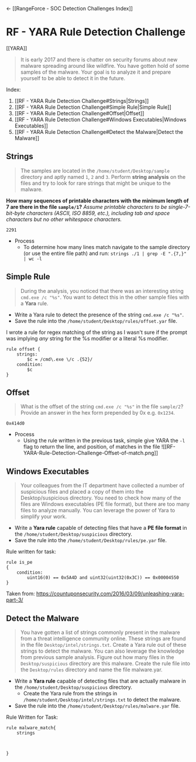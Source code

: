 <- [[RangeForce - SOC Detection Challenges Index]]

# RF - YARA Rule Detection Challenge
[[YARA]]
> It is early 2017 and there is chatter on security forums about new malware spreading around like wildfire. You have gotten hold of some samples of the malware. Your goal is to analyze it and prepare yourself to be able to detect it in the future.

Index:
1. [[RF - YARA Rule Detection Challenge#Strings|Strings]]
2. [[RF - YARA Rule Detection Challenge#Simple Rule|Simple Rule]]
3. [[RF - YARA Rule Detection Challenge#Offset|Offset]]
4. [[RF - YARA Rule Detection Challenge#Windows Executables|Windows Executables]]
5. [[RF - YARA Rule Detection Challenge#Detect the Malware|Detect the Malware]]

## Strings
> The samples are located in the `/home/student/Desktop/sample` directory and aptly named `1`, `2` and `3`.
Perform **string analysis** on the files and try to look for rare strings that might be unique to the malware.


**How many sequences of printable characters with the minimum length of 7 are there in the file `sample/1`?**
*Assume printable characters to be single-7-bit-byte characters (ASCII, ISO 8859, etc.), including tab and space characters but no other whitespace characters.*

`2291`

- Process
	- To determine how many lines match navigate to the sample directory (or use the entire file path) and run: `strings ./1 | grep -E ".{7,}" | wc -l`

## Simple Rule
> During the analysis, you noticed that there was an interesting string `cmd.exe /c "%s"`. You want to detect this in the other sample files with a **Yara** rule. 

- Write a Yara rule to detect the presence of the string `cmd.exe /c "%s"`.
- Save the rule into the `/home/student/Desktop/rules/offset.yar` file.

I wrote a rule for regex matching of the string as I wasn't sure if the prompt was implying *any* string for the %s modifier or a literal %s modifier.

```
rule offset {
    strings:
        $c = /cmd\.exe \/c .{52}/
    condition:
        $c
}
```


## Offset
>What is the offset of the string `cmd.exe /c "%s"` in the file `sample/2`? Provide an answer in the hex form prepended by 0x e.g. `0x1234`.

`0x414d0`

- Process
	- Using the rule written in the previous task, simple give YARA the `-l` flag to return the line, and position, of matches in the file ![[RF-YARA-Rule-Detection-Challenge-Offset-of-match.png]]

## Windows Executables
> Your colleagues from the IT department have collected a number of suspicious files and placed a copy of them into the Desktop/suspicious directory.
You need to check how many of the files are Windows executables (PE file format), but there are too many files to analyze manually. You can leverage the power of Yara to simplify your work.

- Write a **Yara rule** capable of detecting files that have a **PE file format** in the `/home/student/Desktop/suspicious` directory.
- Save the rule into the `/home/student/Desktop/rules/pe.yar` file.

Rule written for task:
```
rule is_pe
{
	condition:
		uint16(0) == 0x5A4D and uint32(uint32(0x3C)) == 0x00004550
}
```
Taken from: https://countuponsecurity.com/2016/03/09/unleashing-yara-part-3/


## Detect the Malware
> You have gotten a list of strings commonly present in the malware from a threat intelligence community online. These strings are found in the file `Desktop/intel/strings.txt`.
Create a Yara rule out of these strings to detect the malware. You can also leverage the knowledge from previous sample analysis. Figure out how many files in the `Desktop/suspicious` directory are this malware.
Create the rule file into the `Desktop/rules` directory and name the file malware.yar.


- Write a **Yara rule** capable of detecting files that are actually malware in the `/home/student/Desktop/suspicious` directory.
	- Create the Yara rule from the strings in `/home/student/Desktop/intel/strings.txt` to detect the malware.
- Save the rule into the `/home/student/Desktop/rules/malware.yar` file.

Rule Written for Task:
```
rule malware_match{
	strings



}
```